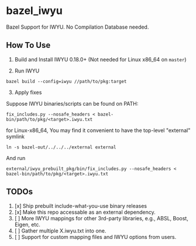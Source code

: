 # bazel_iwyu
Bazel Support for IWYU. No Compilation Database needed.

## How To Use

1. Build and Install IWYU 0.18.0+ (Not needed for Linux x86_64 on `master`)

2. Run IWYU

```
bazel build --config=iwyu //path/to/pkg:target
```

3. Apply fixes

Suppose IWYU binaries/scripts can be found on PATH:

```
fix_includes.py --nosafe_headers < bazel-bin/path/to/pkg/<target>.iwyu.txt
```

for Linux-x86_64, You may find it convenient to have the top-level "external" symlink

```
ln -s bazel-out/../../../external external
```

And run

```
external/iwyu_prebuilt_pkg/bin/fix_includes.py --nosafe_headers < bazel-bin/path/to/pkg/<target>.iwyu.txt
```

## TODOs

1. [x] Ship prebuilt include-what-you-use binary releases
2. [x] Make this repo accessable as an external dependency.
3. [ ] More IWYU mappings for other 3rd-party libraries, e.g., ABSL, Boost, Eigen, etc.
4. [ ] Gather multiple X.iwyu.txt into one.
5. [ ] Support for custom mapping files and IWYU options from users.
